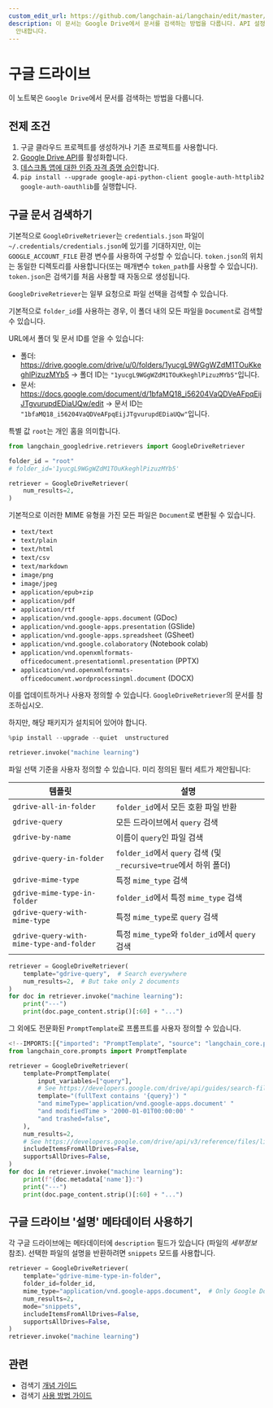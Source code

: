 ```yaml
---
custom_edit_url: https://github.com/langchain-ai/langchain/edit/master/docs/docs/integrations/retrievers/google_drive.ipynb
description: 이 문서는 Google Drive에서 문서를 검색하는 방법을 다룹니다. API 설정 및 Python 라이브러리 설치 방법을
  안내합니다.
---
```


# 구글 드라이브

이 노트북은 `Google Drive`에서 문서를 검색하는 방법을 다룹니다.

## 전제 조건

1. 구글 클라우드 프로젝트를 생성하거나 기존 프로젝트를 사용합니다.
2. [Google Drive API](https://console.cloud.google.com/flows/enableapi?apiid=drive.googleapis.com)를 활성화합니다.
3. [데스크톱 앱에 대한 인증 자격 증명 승인](https://developers.google.com/drive/api/quickstart/python#authorize_credentials_for_a_desktop_application)합니다.
4. `pip install --upgrade google-api-python-client google-auth-httplib2 google-auth-oauthlib`를 실행합니다.

## 구글 문서 검색하기

기본적으로 `GoogleDriveRetriever`는 `credentials.json` 파일이 `~/.credentials/credentials.json`에 있기를 기대하지만, 이는 `GOOGLE_ACCOUNT_FILE` 환경 변수를 사용하여 구성할 수 있습니다.
`token.json`의 위치는 동일한 디렉토리를 사용합니다(또는 매개변수 `token_path`를 사용할 수 있습니다). `token.json`은 검색기를 처음 사용할 때 자동으로 생성됩니다.

`GoogleDriveRetriever`는 일부 요청으로 파일 선택을 검색할 수 있습니다.

기본적으로 `folder_id`를 사용하는 경우, 이 폴더 내의 모든 파일을 `Document`로 검색할 수 있습니다.

URL에서 폴더 및 문서 ID를 얻을 수 있습니다:

* 폴더: https://drive.google.com/drive/u/0/folders/1yucgL9WGgWZdM1TOuKkeghlPizuzMYb5 -> 폴더 ID는 `"1yucgL9WGgWZdM1TOuKkeghlPizuzMYb5"`입니다.
* 문서: https://docs.google.com/document/d/1bfaMQ18_i56204VaQDVeAFpqEijJTgvurupdEDiaUQw/edit -> 문서 ID는 `"1bfaMQ18_i56204VaQDVeAFpqEijJTgvurupdEDiaUQw"`입니다.

특별 값 `root`는 개인 홈을 의미합니다.

```python
from langchain_googledrive.retrievers import GoogleDriveRetriever

folder_id = "root"
# folder_id='1yucgL9WGgWZdM1TOuKkeghlPizuzMYb5'

retriever = GoogleDriveRetriever(
    num_results=2,
)
```


기본적으로 이러한 MIME 유형을 가진 모든 파일은 `Document`로 변환될 수 있습니다.

- `text/text`
- `text/plain`
- `text/html`
- `text/csv`
- `text/markdown`
- `image/png`
- `image/jpeg`
- `application/epub+zip`
- `application/pdf`
- `application/rtf`
- `application/vnd.google-apps.document` (GDoc)
- `application/vnd.google-apps.presentation` (GSlide)
- `application/vnd.google-apps.spreadsheet` (GSheet)
- `application/vnd.google.colaboratory` (Notebook colab)
- `application/vnd.openxmlformats-officedocument.presentationml.presentation` (PPTX)
- `application/vnd.openxmlformats-officedocument.wordprocessingml.document` (DOCX)

이를 업데이트하거나 사용자 정의할 수 있습니다. `GoogleDriveRetriever`의 문서를 참조하십시오.

하지만, 해당 패키지가 설치되어 있어야 합니다.

```python
%pip install --upgrade --quiet  unstructured
```


```python
retriever.invoke("machine learning")
```


파일 선택 기준을 사용자 정의할 수 있습니다. 미리 정의된 필터 세트가 제안됩니다:

| 템플릿                                  | 설명                                                               |
| --------------------------------------   | ------------------------------------------------------------------ |
| `gdrive-all-in-folder`                   | `folder_id`에서 모든 호환 파일 반환                                 |
| `gdrive-query`                           | 모든 드라이브에서 `query` 검색                                    |
| `gdrive-by-name`                         | 이름이 `query`인 파일 검색                                        |
| `gdrive-query-in-folder`                 | `folder_id`에서 `query` 검색 (및 `_recursive=true`에서 하위 폴더) |
| `gdrive-mime-type`                       | 특정 `mime_type` 검색                                             |
| `gdrive-mime-type-in-folder`             | `folder_id`에서 특정 `mime_type` 검색                             |
| `gdrive-query-with-mime-type`            | 특정 `mime_type`로 `query` 검색                                   |
| `gdrive-query-with-mime-type-and-folder` | 특정 `mime_type`와 `folder_id`에서 `query` 검색                   |

```python
retriever = GoogleDriveRetriever(
    template="gdrive-query",  # Search everywhere
    num_results=2,  # But take only 2 documents
)
for doc in retriever.invoke("machine learning"):
    print("---")
    print(doc.page_content.strip()[:60] + "...")
```


그 외에도 전문화된 `PromptTemplate`로 프롬프트를 사용자 정의할 수 있습니다.

```python
<!--IMPORTS:[{"imported": "PromptTemplate", "source": "langchain_core.prompts", "docs": "https://api.python.langchain.com/en/latest/prompts/langchain_core.prompts.prompt.PromptTemplate.html", "title": "Google Drive"}]-->
from langchain_core.prompts import PromptTemplate

retriever = GoogleDriveRetriever(
    template=PromptTemplate(
        input_variables=["query"],
        # See https://developers.google.com/drive/api/guides/search-files
        template="(fullText contains '{query}') "
        "and mimeType='application/vnd.google-apps.document' "
        "and modifiedTime > '2000-01-01T00:00:00' "
        "and trashed=false",
    ),
    num_results=2,
    # See https://developers.google.com/drive/api/v3/reference/files/list
    includeItemsFromAllDrives=False,
    supportsAllDrives=False,
)
for doc in retriever.invoke("machine learning"):
    print(f"{doc.metadata['name']}:")
    print("---")
    print(doc.page_content.strip()[:60] + "...")
```


## 구글 드라이브 '설명' 메타데이터 사용하기

각 구글 드라이브에는 메타데이터에 `description` 필드가 있습니다 (파일의 *세부정보* 참조).
선택한 파일의 설명을 반환하려면 `snippets` 모드를 사용합니다.

```python
retriever = GoogleDriveRetriever(
    template="gdrive-mime-type-in-folder",
    folder_id=folder_id,
    mime_type="application/vnd.google-apps.document",  # Only Google Docs
    num_results=2,
    mode="snippets",
    includeItemsFromAllDrives=False,
    supportsAllDrives=False,
)
retriever.invoke("machine learning")
```


## 관련

- 검색기 [개념 가이드](/docs/concepts/#retrievers)
- 검색기 [사용 방법 가이드](/docs/how_to/#retrievers)